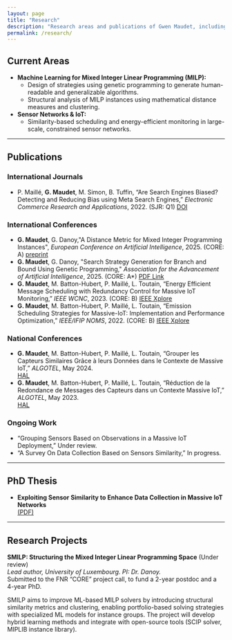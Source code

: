 ```yaml
---
layout: page
title: "Research"
description: "Research areas and publications of Gwen Maudet, including machine learning for MILP, sensor networks, IoT, and optimization algorithms."
permalink: /research/
---
```


## Current Areas

- **Machine Learning for Mixed Integer Linear Programming (MILP):**
  - Design of strategies using genetic programming to generate human-readable and generalizable algorithms.
  - Structural analysis of MILP instances using mathematical distance measures and clustering.
- **Sensor Networks & IoT:**
  - Similarity-based scheduling and energy-efficient monitoring in large-scale, constrained sensor networks.

---

## Publications

### International Journals
- P. Maillé, **G. Maudet**, M. Simon, B. Tuffin, “Are Search Engines Biased? Detecting and Reducing Bias using Meta Search Engines,” *Electronic Commerce Research and Applications*, 2022. (SJR: Q1)
  [DOI](https://doi.org/10.1016/j.elerap.2022.101132)

### International Conferences
-  **G. Maudet**, G. Danoy,"A Distance Metric for Mixed Integer Programming Instances", *European Conference on Artificial Intelligence*, 2025. (CORE: A) 
[preprint](https://arxiv.org/abs/2507.11063)
- **G. Maudet**, G. Danoy, "Search Strategy Generation for Branch and Bound Using Genetic Programming," *Association for the Advancement of Artificial Intelligence*, 2025. (CORE: A*) 
  [PDF Link](https://ojs.aaai.org/index.php/AAAI/article/view/33229/35384)
- **G. Maudet**, M. Batton-Hubert, P. Maillé, L. Toutain, “Energy Efficient Message Scheduling with Redundancy Control for Massive IoT Monitoring,” *IEEE WCNC*, 2023. (CORE: B) 
  [IEEE Xplore](https://ieeexplore.ieee.org/abstract/document/10118910)
- **G. Maudet**, M. Batton-Hubert, P. Maillé, L. Toutain, “Emission Scheduling Strategies for Massive-IoT: Implementation and Performance Optimization,” *IEEE/IFIP NOMS*, 2022. (CORE: B) 
  [IEEE Xplore](https://ieeexplore.ieee.org/document/9789769)

### National Conferences
- **G. Maudet**, M. Batton-Hubert, P. Maillé, L. Toutain, “Grouper les Capteurs Similaires Grâce à leurs Données dans le Contexte de Massive IoT,” *ALGOTEL*, May 2024.  
  [HAL](https://hal-bioemco.ccsd.cnrs.fr/DEMO-ENSMSE/hal-04549902v1)
- **G. Maudet**, M. Batton-Hubert, P. Maillé, L. Toutain, “Réduction de la Redondance de Messages des Capteurs dans un Contexte Massive IoT,” *ALGOTEL*, May 2023.  
  [HAL](https://hal.science/hal-04079906?lang=en)

### Ongoing Work
- “Grouping Sensors Based on Observations in a Massive IoT Deployment,” Under review.
- “A Survey On Data Collection Based on Sensors Similarity,” In progress.

---

## PhD Thesis

- **Exploiting Sensor Similarity to Enhance Data Collection in Massive IoT Networks**  
  [(PDF)](https://theses.hal.science/tel-04349604/file/2023IMTA0360_Maudet-Gwen.pdf)

---
## Research Projects

**SMILP: Structuring the Mixed Integer Linear Programming Space** (Under review)  
*Lead author, University of Luxembourg. PI: Dr. Danoy.*  
Submitted to the FNR “CORE” project call, to fund a 2-year postdoc and a 4-year PhD.

SMILP aims to improve ML-based MILP solvers by introducing structural similarity metrics and clustering, enabling portfolio-based solving strategies with specialized ML models for instance groups. The project will develop hybrid learning methods and integrate with open-source tools (SCIP solver, MIPLIB instance library).
